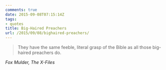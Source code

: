 ```yaml
---
comments: true
date: 2015-09-08T07:15:14Z
tags:
- quotes
title: Big-Haired Preachers
url: /2015/09/08/bighaired-preachers/
---
```


<blockquote class="big">They have the same feeble, literal grasp of the Bible as all those big-haired preachers do.</blockquote>

<cite class="big">Fox Mulder, The X-Files</cite>


